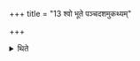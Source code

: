 +++
title = "13 श्वो भूते पञ्चदशमुकथ्यम्"

+++

<details><summary>थिते</summary>

श्वो भूते पञ्चदशमुकथ्यं बृहत्सामानमुपयन्ति १३
</details>
